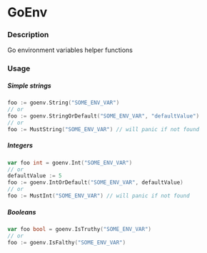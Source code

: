 # GoEnv

### Description
Go environment variables helper functions

### Usage

##### Simple strings
```go
foo := goenv.String("SOME_ENV_VAR")
// or
foo := goenv.StringOrDefault("SOME_ENV_VAR", "defaultValue")
// or
foo := MustString("SOME_ENV_VAR") // will panic if not found
```

##### Integers
```go
var foo int = goenv.Int("SOME_ENV_VAR")
// or
defaultValue := 5
foo := goenv.IntOrDefault("SOME_ENV_VAR", defaultValue)
// or
foo := MustInt("SOME_ENV_VAR") // will panic if not found
```

##### Booleans
```go
var foo bool = goenv.IsTruthy("SOME_ENV_VAR")
// or
foo := goenv.IsFalthy("SOME_ENV_VAR")
```